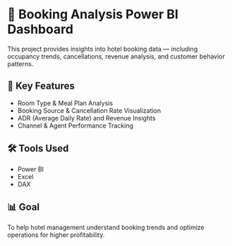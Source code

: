# 🏨 Booking Analysis Power BI Dashboard

This project provides insights into hotel booking data — including occupancy trends, cancellations, revenue analysis, and customer behavior patterns.

## 🔹 Key Features
- Room Type & Meal Plan Analysis  
- Booking Source & Cancellation Rate Visualization  
- ADR (Average Daily Rate) and Revenue Insights  
- Channel & Agent Performance Tracking  

## 🛠️ Tools Used
- Power BI  
- Excel  
- DAX  

## 📊 Goal
To help hotel management understand booking trends and optimize operations for higher profitability.
